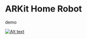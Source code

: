 # ARKit Home Robot
demo

[![Alt text](https://img.youtube.com/vi/VID/0.jpg)](https://www.youtube.com/watch?v=v-9B6HPRNEA)
